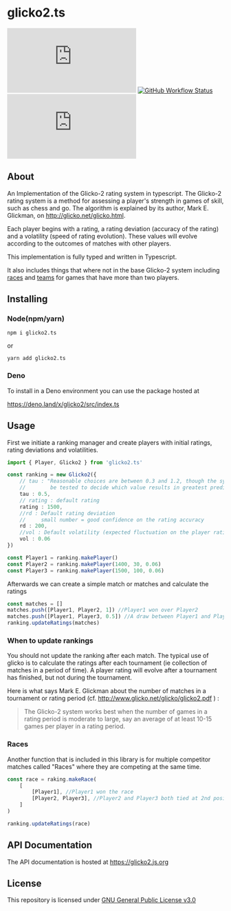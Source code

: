 # glicko2.ts

[![Codecov](https://img.shields.io/codecov/c/github/animafps/glicko2.ts?style=flat-square&token=rPThDl0sCn)](https://codecov.io/gh/animafps/glicko2.ts)
[![GitHub Workflow Status](https://img.shields.io/github/workflow/status/animafps/glicko2.ts/Continuous%20Integration?style=flat-square)](https://github.com/animafps/glicko2.ts/actions)
[![npm](https://img.shields.io/npm/v/glicko2.ts?color=crimson&logo=npm&style=flat-square)](https://www.npmjs.com/package/glicko2.ts)

## About

An Implementation of the Glicko-2 rating system in typescript. The Glicko-2 rating system is a method for assessing a player's strength in games of skill, such as chess and go. The algorithm is explained by its author, Mark E. Glickman, on <http://glicko.net/glicko.html>.

Each player begins with a rating, a rating deviation (accuracy of the rating) and a volatility (speed of rating evolution). These values will evolve according to the outcomes of matches with other players.

This implementation is fully typed and written in Typescript.

It also includes things that where not in the base Glicko-2 system including [races](https://glicko2.js.org/classes/Race.html) and [teams](https://glicko2.js.org/classes/Team.html) for games that have more than two players.

## Installing

### Node(npm/yarn)

```shell
npm i glicko2.ts
```

or

```shell
yarn add glicko2.ts
```

### Deno

To install in a Deno environment you can use the package hosted at

<https://deno.land/x/glicko2/src/index.ts>

## Usage

First we initiate a ranking manager and create players with initial ratings, rating deviations and volatilities.

```ts
import { Player, Glicko2 } from 'glicko2.ts'

const ranking = new Glicko2({
    // tau : "Reasonable choices are between 0.3 and 1.2, though the system should
    //        be tested to decide which value results in greatest predictive accuracy"
    tau : 0.5,
    // rating : default rating
    rating : 1500,
    //rd : Default rating deviation 
    //     small number = good confidence on the rating accuracy
    rd : 200,
    //vol : Default volatility (expected fluctuation on the player rating)
    vol : 0.06
})

const Player1 = ranking.makePlayer()
const Player2 = ranking.makePlayer(1400, 30, 0.06)
const Player3 = ranking.makePlayer(1500, 100, 0.06)
```

Afterwards we can create a simple match or matches and calculate the ratings

```ts
const matches = []
matches.push([Player1, Player2, 1]) //Player1 won over Player2
matches.push([Player1, Player3, 0.5]) //A draw between Player1 and Player3
ranking.updateRatings(matches)
```

### When to update rankings

You should not update the ranking after each match.
The typical use of glicko is to calculate the ratings after each tournament (ie collection of matches in a period of time).
A player rating will evolve after a tournament has finished, but not during the tournament.

Here is what says Mark E. Glickman about the number of matches in a tournament or rating period (cf. <http://www.glicko.net/glicko/glicko2.pdf> ) :
> The Glicko-2 system works best when the number of games in a rating period is moderate to large, say an average of at least 10-15 games per player in a rating period.

### Races

Another function that is included in this library is for multiple competitor matches called "Races" where they are competing at the same time.

```ts
const race = raking.makeRace(
    [
        [Player1], //Player1 won the race
        [Player2, Player3], //Player2 and Player3 both tied at 2nd position
    ]
)

ranking.updateRatings(race)
```

## API Documentation

The API documentation is hosted at <https://glicko2.js.org>

## License

This repository is licensed under [GNU General Public License v3.0](https://github.com/animafps/glicko2.ts/blob/main/LICENSE)
